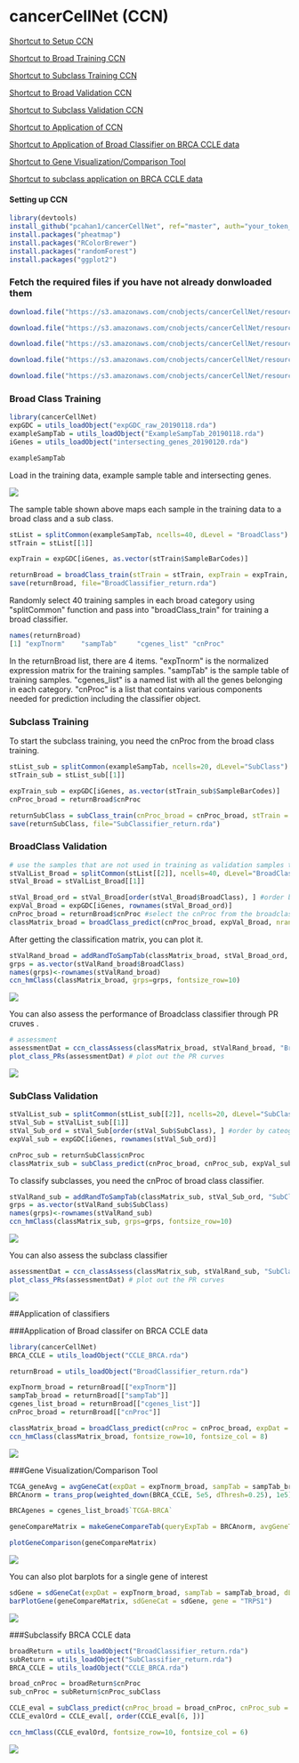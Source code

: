 # cancerCellNet (CCN)

[Shortcut to Setup CCN](#setup_ccn)

[Shortcut to Broad Training CCN](#broadTrain_ccn)

[Shortcut to Subclass Training CCN](#subTrain_ccn)

[Shortcut to Broad Validation CCN](#broadVal_ccn)

[Shortcut to Subclass Validation CCN](#subVal_ccn)

[Shortcut to Application of CCN](#app_BRCA)

[Shortcut to Application of Broad Classifier on BRCA CCLE data](#app_broad)

[Shortcut to Gene Visualization/Comparison Tool](#gene_comp)

[Shortcut to subclass application on BRCA CCLE data](#sub_app)

#### <a name="setup_ccn">Setting up CCN</a>
```R
library(devtools)
install_github("pcahan1/cancerCellNet", ref="master", auth="your_token_here")
install.packages("pheatmap")
install.packages("RColorBrewer")
install.packages("randomForest")
install.packages("ggplot2")
```

### Fetch the required files if you have not already donwloaded them
```R
download.file("https://s3.amazonaws.com/cnobjects/cancerCellNet/resources/BroadClassifier_return_20190118.rda", "BroadClassifier_return_20190118.rda")

download.file("https://s3.amazonaws.com/cnobjects/cancerCellNet/resources/ExampleSampTab_20190118.rda", "ExampleSampTab_20190118.rda")

download.file("https://s3.amazonaws.com/cnobjects/cancerCellNet/resources/expGDC_raw_20190118.rda", "expGDC_raw_20190118.rda")

download.file("https://s3.amazonaws.com/cnobjects/cancerCellNet/resources/intersecting_genes_20190120.rda", "intersecting_genes_20190120.rda")

download.file("https://s3.amazonaws.com/cnobjects/cancerCellNet/resources/SubClassifier_return_20190118.rda", "SubClassifier_return_20190118.rda")
```

### <a name="broadTrain_ccn">Broad Class Training</a>
```R
library(cancerCellNet)
expGDC = utils_loadObject("expGDC_raw_20190118.rda")
exampleSampTab = utils_loadObject("ExampleSampTab_20190118.rda")
iGenes = utils_loadObject("intersecting_genes_20190120.rda")

exampleSampTab
```
Load in the training data, example sample table and intersecting genes. 

![](md_img/sampTab_20190120.PNG)

The sample table shown above maps each sample in the training data to a broad class and a sub class. 
```R
stList = splitCommon(exampleSampTab, ncells=40, dLevel = "BroadClass")
stTrain = stList[[1]]

expTrain = expGDC[iGenes, as.vector(stTrain$SampleBarCodes)]

returnBroad = broadClass_train(stTrain = stTrain, expTrain = expTrain, colName_cat = "BroadClass", colName_samp = "SampleBarCodes")
save(returnBroad, file="BroadClassifier_return.rda")
```
Randomly select 40 training samples in each broad category using "splitCommon" function and pass into "broadClass_train" for training a broad classifier. 

```R
names(returnBroad)
[1] "expTnorm"    "sampTab"     "cgenes_list" "cnProc"
```
In the returnBroad list, there are 4 items. "expTnorm" is the normalized expression matrix for the training samples. "sampTab" is the sample table of training samples. "cgenes_list" is a named list with all the genes belonging in each category. "cnProc" is a list that contains various components needed for prediction including the classifier object. 

### <a name="subTrain_ccn">Subclass Training</a>
To start the subclass training, you need the cnProc from the broad class training. 

```R
stList_sub = splitCommon(exampleSampTab, ncells=20, dLevel="SubClass")
stTrain_sub = stList_sub[[1]]

expTrain_sub = expGDC[iGenes, as.vector(stTrain_sub$SampleBarCodes)]
cnProc_broad = returnBroad$cnProc

returnSubClass = subClass_train(cnProc_broad = cnProc_broad, stTrain = stTrain_sub, expTrain = expTrain_sub, colName_broadCat = "BroadClass", colName_subClass = "SubClass", name_broadCat = "TCGA-BRCA", colName_samp="SampleBarCodes")
save(returnSubClass, file="SubClassifier_return.rda")
```
### <a name="broadVal_ccn">BroadClass Validation</a>

```R
# use the samples that are not used in training as validation samples to see how well the classifier performs
stValList_Broad = splitCommon(stList[[2]], ncells=40, dLevel="BroadClass") #because not all the cancer broad category have the same amount of samples, going to select the same amount validation samples for even comparison
stVal_Broad = stValList_Broad[[1]]

stVal_Broad_ord = stVal_Broad[order(stVal_Broad$BroadClass), ] #order by broadClass
expVal_Broad = expGDC[iGenes, rownames(stVal_Broad_ord)]
cnProc_broad = returnBroad$cnProc #select the cnProc from the broadclass training earlier 
classMatrix_broad = broadClass_predict(cnProc_broad, expVal_Broad, nrand = 40)
```
After getting the classification matrix, you can plot it. 

```R
stValRand_broad = addRandToSampTab(classMatrix_broad, stVal_Broad_ord, "BroadClass", "SampleBarCodes")
grps = as.vector(stValRand_broad$BroadClass)
names(grps)<-rownames(stValRand_broad)
ccn_hmClass(classMatrix_broad, grps=grps, fontsize_row=10)
```
![](md_img/Broad_Classification_20190118.png)

You can also assess the performance of Broadclass classifier through PR cruves . 

```R
# assessment
assessmentDat = ccn_classAssess(classMatrix_broad, stValRand_broad, "BroadClass","SampleBarCodes")
plot_class_PRs(assessmentDat) # plot out the PR curves
```
![](md_img/PR_broad_20190118.png)

### <a name="subVal_ccn">SubClass Validation</a>

```R
stValList_sub = splitCommon(stList_sub[[2]], ncells=20, dLevel="SubClass")
stVal_Sub = stValList_sub[[1]]
stVal_Sub_ord = stVal_Sub[order(stVal_Sub$SubClass), ] #order by cateogry
expVal_sub = expGDC[iGenes, rownames(stVal_Sub_ord)]

cnProc_sub = returnSubClass$cnProc
classMatrix_sub = subClass_predict(cnProc_broad, cnProc_sub, expVal_sub, nrand = 20)
```
To classify subclasses, you need the cnProc of broad class classifier. 

```R
stValRand_sub = addRandToSampTab(classMatrix_sub, stVal_Sub_ord, "SubClass", "SampleBarCodes")
grps = as.vector(stValRand_sub$SubClass)
names(grps)<-rownames(stValRand_sub)
ccn_hmClass(classMatrix_sub, grps=grps, fontsize_row=10)
```
![](md_img/classHeat_subclass_20190118.png)

You can also assess the subclass classifier 
```R
assessmentDat = ccn_classAssess(classMatrix_sub, stValRand_sub, "SubClass","SampleBarCodes")
plot_class_PRs(assessmentDat) # plot out the PR curves
```
![](md_img/PR_sub_20190118.png)

##<a name="app_BRCA">Application of classifiers</a>

###<a name="app_broad">Application of Broad classifer on BRCA CCLE data </a>

```R
library(cancerCellNet)
BRCA_CCLE = utils_loadObject("CCLE_BRCA.rda")

returnBroad = utils_loadObject("BroadClassifier_return.rda")

expTnorm_broad = returnBroad[["expTnorm"]]
sampTab_broad = returnBroad[["sampTab"]]
cgenes_list_broad = returnBroad[["cgenes_list"]]
cnProc_broad = returnBroad[["cnProc"]]

classMatrix_broad = broadClass_predict(cnProc = cnProc_broad, expDat = BRCA_CCLE, nrand = 2)
ccn_hmClass(classMatrix_broad, fontsize_row=10, fontsize_col = 8)
```
![](md_img/CCLE_BroadClass_20190118.png)

###<a name="gene_comp">Gene Visualization/Comparison Tool</a>
```R
TCGA_geneAvg = avgGeneCat(expDat = expTnorm_broad, sampTab = sampTab_broad, dLevel = "BroadClass", sampID = "SampleBarCodes")
BRCAnorm = trans_prop(weighted_down(BRCA_CCLE, 5e5, dThresh=0.25), 1e5)

BRCAgenes = cgenes_list_broad$`TCGA-BRCA`

geneCompareMatrix = makeGeneCompareTab(queryExpTab = BRCAnorm, avgGeneTab = TCGA_geneAvg, querySample = c("CAL-51", "HCC1419"), trainingCat = c("TCGA-BRCA_Avg", "TCGA-UCEC_Avg"), geneSamples = BRCAgenes)

plotGeneComparison(geneCompareMatrix)
```
![](md_img/geneComparePlot_20190118.png)

You can also plot barplots for a single gene of interest 
```R
sdGene = sdGeneCat(expDat = expTnorm_broad, sampTab = sampTab_broad, dLevel = "BroadClass", sampID = "SampleBarCodes")
barPlotGene(geneCompareMatrix, sdGeneCat = sdGene, gene = "TRPS1")
```
![](md_img/singleGeneExpressionBar_20190118.png)

###<a name="sub_app">Subclassify BRCA CCLE data</a>
```R
broadReturn = utils_loadObject("BroadClassifier_return.rda")
subReturn = utils_loadObject("SubClassifier_return.rda")
BRCA_CCLE = utils_loadObject("CCLE_BRCA.rda")

broad_cnProc = broadReturn$cnProc
sub_cnProc = subReturn$cnProc_subClass

CCLE_eval = subClass_predict(cnProc_broad = broad_cnProc, cnProc_sub = sub_cnProc, expDat = BRCA_CCLE, nrand=2)
CCLE_evalOrd = CCLE_eval[, order(CCLE_eval[6, ])]

ccn_hmClass(CCLE_evalOrd, fontsize_row=10, fontsize_col = 6)
```
![](md_img/subClass_CCLE_20190118.png)

